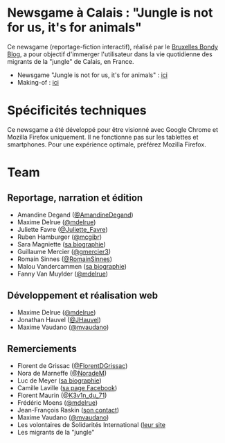 # Newsgame à Calais : "Jungle is not for us, it's for animals"

Ce newsgame (reportage-fiction interactif), réalisé par le [Bruxelles Bondy Blog](http://www.bxlbondyblog.be), a pour objectif d'immerger l'utilisateur dans la vie quotidienne des migrants de la "jungle" de Calais, en France.  

* Newsgame "Jungle is not for us, it's for animals" : [ici](http://www.bxlbondyblog.be/jungle-is-not-for-us-its-for-animals/)
* Making-of : [ici](http://www.bxlbondyblog.be/making-of-du-newsgame-jungle-is-not-for-us-its-for-animals/)

# Spécificités techniques

Ce newsgame a été développé pour être visionné avec Google Chrome et Mozilla Firefox uniquement. Il ne fonctionne pas sur les tablettes et smartphones. Pour une expérience optimale, préférez Mozilla Firefox.

# Team
## Reportage, narration et édition
* Amandine Degand ([@AmandineDegand](https://twitter.com/AmandineDegand))
* Maxime Delrue ([@mdelrue](https://twitter.com/mdelrue))
* Juliette Favre ([@Juliette_Favre](https://twitter.com/Juliette_Favre))
* Ruben Hamburger ([@mcgibr](https://twitter.com/mcgibr))
* Sara Magniette ([sa biographie](http://www.bxlbondyblog.be/author/smagniette/))
* Guillaume Mercier ([@gmercier3](https://twitter.com/gmercier3))
* Romain Sinnes ([@RomainSinnes](https://twitter.com/RomainSinnes))
* Malou Vandercammen ([sa biographie](http://www.bxlbondyblog.be/author/malou-vdc/))
* Fanny Van Muylder ([@mdelrue](https://twitter.com/mdelrue))

## Développement et réalisation web
* Maxime Delrue ([@mdelrue](https://twitter.com/mdelrue))
* Jonathan Hauvel ([@JHauvel](https://twitter.com/JHauvel))
* Maxime Vaudano ([@mvaudano](https://twitter.com/mvaudano))

## Remerciements
* Florent de Grissac ([@FlorentDGrissac](https://twitter.com/florentdgrissac))
* Nora de Marneffe ([@NoradeM](https://twitter.com/noradem))
* Luc de Meyer ([sa biographie](https://be.linkedin.com/in/luc-de-meyer-b1171125))
* Camille Laville ([sa page Facebook](https://www.facebook.com/CamilleLavilleprofessionnel))
* Florent Maurin ([@K3v1n_du_71](https://twitter.com/k3v1n_du_71))
* Frédéric Moens ([@mdelrue](https://twitter.com/mdelrue))
* Jean-François Raskin ([son contact](http://www.ihecs.be/fr/raskin))
* Maxime Vaudano ([@mvaudano](https://twitter.com/mvaudano))
* Les volontaires de Solidarités International ([leur site](http://www.solidarites.org/fr/)
* Les migrants de la "jungle"
